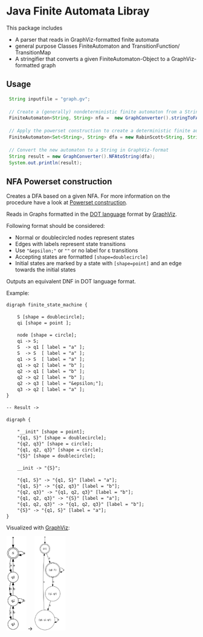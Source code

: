 # Java Finite Automata Libray

This package includes
 - A parser that reads in GraphViz-formatted finite automata
 - general purpose Classes FiniteAutomaton and TransitionFunction/ TransitionMap
 - A stringifier that converts a given FiniteAutomaton-Object to a GraphViz-formatted graph
 
## Usage

```java
 String inputfile = "graph.gv";
 
 // Create a (generally) nondeterministic finite automaton from a String/ File
 FiniteAutomaton<String, String> nfa =  new GraphConverter().stringToFA(new FileInputStream(inputfile));
 
 // Apply the powerset construction to create a deterministic finite automaton from the input
 FiniteAutomaton<Set<String>, String> dfa = new RabinScott<String, String>().constructDNF(nfa);
 
 // Convert the new automaton to a String in GraphViz-format
 String result = new GraphConverter().NFAtoString(dfa);
 System.out.println(result);
```

## NFA Powerset construction

Creates a DFA based on a given NFA. For more information on the procedure have a look at [Powerset construction](https://en.wikipedia.org/wiki/Powerset_construction).

Reads in Graphs formatted in the [DOT language](https://graphviz.gitlab.io/_pages/doc/info/lang.html) format by [GraphViz](https://graphviz.gitlab.io/).

Following format should be considered:
 - Normal or doublecircled nodes represent states
 - Edges with labels represent state transitions
 - Use `"&epsilon;"` or `""` or no label for &epsilon; transitions
 - Accepting states are formatted `[shape=doublecircle]`
 - Initial states are marked by a state with `[shape=point]` and an edge towards the initial states


Outputs an equivalent DNF in DOT language format.

Example:
```
digraph finite_state_machine {

    S [shape = doublecircle];
    qi [shape = point ]; 
    
    node [shape = circle];
    qi -> S;
    S  -> q1 [ label = "a" ];
    S  -> S  [ label = "a" ];
    q1 -> S  [ label = "a" ];
    q1 -> q2 [ label = "b" ];
    q2 -> q1 [ label = "b" ];
    q2 -> q2 [ label = "b" ];
    q2 -> q3 [ label = "&epsilon;"];
    q3 -> q2 [ label = "a" ];
}

-- Result ->

digraph {

    "__init" [shape = point];
    "{q1, S}" [shape = doublecircle];
    "{q2, q3}" [shape = circle];
    "{q1, q2, q3}" [shape = circle];
    "{S}" [shape = doublecircle];

    __init -> "{S}";

    "{q1, S}" -> "{q1, S}" [label = "a"];
    "{q1, S}" -> "{q2, q3}" [label = "b"];
    "{q2, q3}" -> "{q1, q2, q3}" [label = "b"];
    "{q1, q2, q3}" -> "{S}" [label = "a"];
    "{q1, q2, q3}" -> "{q1, q2, q3}" [label = "b"];
    "{S}" -> "{q1, S}" [label = "a"];
}

```

Visualized with [GraphViz](https://graphviz.gitlab.io):

<img src="examples/example-1-input.png" alt="input automata (NFA)" height="250px"/> -> <img src="examples/example-1-output.png" alt="output automata (DFA)" height="250px"/>
